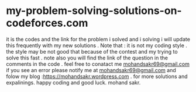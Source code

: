 # my-problem-solving-solutions-on-codeforces.com
it is the codes and the link for the problem i solved and i solving i will update this frequently with my new solutions . Note that : it is not my coding style . the style may be not good that because of the contest and my trying to solve this fast . note also you will find the link of the question in the comments in the code . 
feel free to conatact me mohandsakr69@gmail.com 
if you see an error please notify me at mohandsakr69@gmail.com 
and folow my blog :https://mohandsakr.wordpress.com . for more solutions and expalinings.
happy coding and good luck. mohand sakr.
